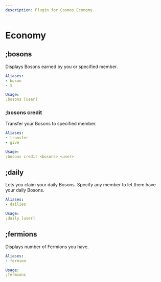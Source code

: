 ```yaml
---
description: Plugin for Cosmos Economy.
---
```


# Economy

## ;bosons

Displays Bosons earned by you or specified member.

```yaml
Aliases:
- boson
- $

Usage:
;bosons [user]
```

### ;bosons credit

Transfer your Bosons to specified member.

```yaml
Aliases:
- transfer
- give

Usage:
;bosons credit <bosons> <user>
```

## ;daily

Lets you claim your daily Bosons. Specify any member to let them have your daily Bosons.

```yaml
Aliases:
- dailies

Usage:
;daily [user]
```

## ;fermions

Displays number of Fermions you have.

```yaml
Aliases:
- fermion

Usage:
;fermions
```

